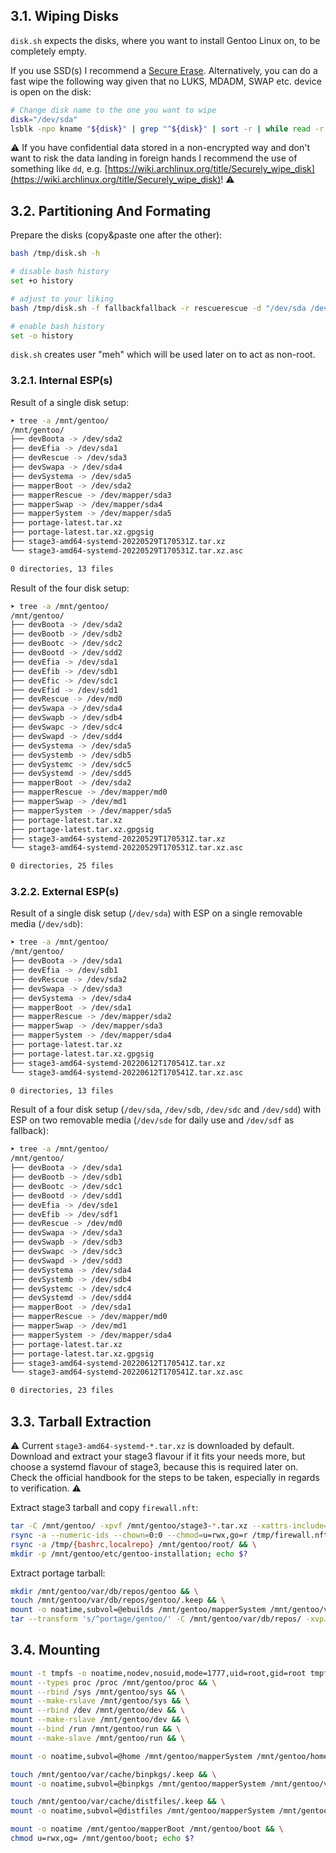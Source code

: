 ## 3.1. Wiping Disks

`disk.sh` expects the disks, where you want to install Gentoo Linux on, to be completely empty.

If you use SSD(s) I recommend a [Secure Erase](https://wiki.archlinux.org/title/Solid_state_drive/Memory_cell_clearing). Alternatively, you can do a fast wipe the following way given that no LUKS, MDADM, SWAP etc. device is open on the disk:

```bash
# Change disk name to the one you want to wipe
disk="/dev/sda"
lsblk -npo kname "${disk}" | grep "^${disk}" | sort -r | while read -r i; do wipefs -a "$i"; done
```

⚠ If you have confidential data stored in a non-encrypted way and don't want to risk the data landing in foreign hands I recommend the use of something like `dd`, e.g. [https://wiki.archlinux.org/title/Securely_wipe_disk](https://wiki.archlinux.org/title/Securely_wipe_disk)! ⚠

## 3.2. Partitioning And Formating

Prepare the disks (copy&paste one after the other):

```bash
bash /tmp/disk.sh -h

# disable bash history
set +o history

# adjust to your liking
bash /tmp/disk.sh -f fallbackfallback -r rescuerescue -d "/dev/sda /dev/sdb etc." -s 12

# enable bash history
set -o history
```

`disk.sh` creates user "meh" which will be used later on to act as non-root.

### 3.2.1. Internal ESP(s)

Result of a single disk setup:

```bash
➤ tree -a /mnt/gentoo/
/mnt/gentoo/
├── devBoota -> /dev/sda2
├── devEfia -> /dev/sda1
├── devRescue -> /dev/sda3
├── devSwapa -> /dev/sda4
├── devSystema -> /dev/sda5
├── mapperBoot -> /dev/sda2
├── mapperRescue -> /dev/mapper/sda3
├── mapperSwap -> /dev/mapper/sda4
├── mapperSystem -> /dev/mapper/sda5
├── portage-latest.tar.xz
├── portage-latest.tar.xz.gpgsig
├── stage3-amd64-systemd-20220529T170531Z.tar.xz
└── stage3-amd64-systemd-20220529T170531Z.tar.xz.asc

0 directories, 13 files
```

Result of the four disk setup:

```bash
➤ tree -a /mnt/gentoo/
/mnt/gentoo/
├── devBoota -> /dev/sda2
├── devBootb -> /dev/sdb2
├── devBootc -> /dev/sdc2
├── devBootd -> /dev/sdd2
├── devEfia -> /dev/sda1
├── devEfib -> /dev/sdb1
├── devEfic -> /dev/sdc1
├── devEfid -> /dev/sdd1
├── devRescue -> /dev/md0
├── devSwapa -> /dev/sda4
├── devSwapb -> /dev/sdb4
├── devSwapc -> /dev/sdc4
├── devSwapd -> /dev/sdd4
├── devSystema -> /dev/sda5
├── devSystemb -> /dev/sdb5
├── devSystemc -> /dev/sdc5
├── devSystemd -> /dev/sdd5
├── mapperBoot -> /dev/sda2
├── mapperRescue -> /dev/mapper/md0
├── mapperSwap -> /dev/md1
├── mapperSystem -> /dev/mapper/sda5
├── portage-latest.tar.xz
├── portage-latest.tar.xz.gpgsig
├── stage3-amd64-systemd-20220529T170531Z.tar.xz
└── stage3-amd64-systemd-20220529T170531Z.tar.xz.asc

0 directories, 25 files
```

### 3.2.2. External ESP(s)

Result of a single disk setup (`/dev/sda`) with ESP on a single removable media (`/dev/sdb`):

```bash
➤ tree -a /mnt/gentoo/
/mnt/gentoo/
├── devBoota -> /dev/sda1
├── devEfia -> /dev/sdb1
├── devRescue -> /dev/sda2
├── devSwapa -> /dev/sda3
├── devSystema -> /dev/sda4
├── mapperBoot -> /dev/sda1
├── mapperRescue -> /dev/mapper/sda2
├── mapperSwap -> /dev/mapper/sda3
├── mapperSystem -> /dev/mapper/sda4
├── portage-latest.tar.xz
├── portage-latest.tar.xz.gpgsig
├── stage3-amd64-systemd-20220612T170541Z.tar.xz
└── stage3-amd64-systemd-20220612T170541Z.tar.xz.asc

0 directories, 13 files
```

Result of a four disk setup (`/dev/sda`, `/dev/sdb`, `/dev/sdc` and `/dev/sdd`) with ESP on two removable media (`/dev/sde` for daily use and `/dev/sdf` as fallback):

```bash
➤ tree -a /mnt/gentoo/
/mnt/gentoo/
├── devBoota -> /dev/sda1
├── devBootb -> /dev/sdb1
├── devBootc -> /dev/sdc1
├── devBootd -> /dev/sdd1
├── devEfia -> /dev/sde1
├── devEfib -> /dev/sdf1
├── devRescue -> /dev/md0
├── devSwapa -> /dev/sda3
├── devSwapb -> /dev/sdb3
├── devSwapc -> /dev/sdc3
├── devSwapd -> /dev/sdd3
├── devSystema -> /dev/sda4
├── devSystemb -> /dev/sdb4
├── devSystemc -> /dev/sdc4
├── devSystemd -> /dev/sdd4
├── mapperBoot -> /dev/sda1
├── mapperRescue -> /dev/mapper/md0
├── mapperSwap -> /dev/md1
├── mapperSystem -> /dev/mapper/sda4
├── portage-latest.tar.xz
├── portage-latest.tar.xz.gpgsig
├── stage3-amd64-systemd-20220612T170541Z.tar.xz
└── stage3-amd64-systemd-20220612T170541Z.tar.xz.asc

0 directories, 23 files
```

## 3.3. Tarball Extraction

⚠ Current `stage3-amd64-systemd-*.tar.xz` is downloaded by default. Download and extract your stage3 flavour if it fits your needs more, but choose a systemd flavour of stage3, because this is required later on. Check the official handbook for the steps to be taken, especially in regards to verification. ⚠

Extract stage3 tarball and copy `firewall.nft`:

```bash
tar -C /mnt/gentoo/ -xpvf /mnt/gentoo/stage3-*.tar.xz --xattrs-include='*.*' --numeric-owner && \
rsync -a --numeric-ids --chown=0:0 --chmod=u=rwx,go=r /tmp/firewall.nft /mnt/gentoo/usr/local/sbin/ && \
rsync -a /tmp/{bashrc,localrepo} /mnt/gentoo/root/ && \
mkdir -p /mnt/gentoo/etc/gentoo-installation; echo $?
```

Extract portage tarball:

```bash
mkdir /mnt/gentoo/var/db/repos/gentoo && \
touch /mnt/gentoo/var/db/repos/gentoo/.keep && \
mount -o noatime,subvol=@ebuilds /mnt/gentoo/mapperSystem /mnt/gentoo/var/db/repos/gentoo && \
tar --transform 's/^portage/gentoo/' -C /mnt/gentoo/var/db/repos/ -xvpJf /mnt/gentoo/portage-latest.tar.xz; echo $?
```

## 3.4. Mounting

```bash
mount -t tmpfs -o noatime,nodev,nosuid,mode=1777,uid=root,gid=root tmpfs /mnt/gentoo/tmp && \
mount --types proc /proc /mnt/gentoo/proc && \
mount --rbind /sys /mnt/gentoo/sys && \
mount --make-rslave /mnt/gentoo/sys && \
mount --rbind /dev /mnt/gentoo/dev && \
mount --make-rslave /mnt/gentoo/dev && \
mount --bind /run /mnt/gentoo/run && \
mount --make-slave /mnt/gentoo/run && \

mount -o noatime,subvol=@home /mnt/gentoo/mapperSystem /mnt/gentoo/home && \

touch /mnt/gentoo/var/cache/binpkgs/.keep && \
mount -o noatime,subvol=@binpkgs /mnt/gentoo/mapperSystem /mnt/gentoo/var/cache/binpkgs && \

touch /mnt/gentoo/var/cache/distfiles/.keep && \
mount -o noatime,subvol=@distfiles /mnt/gentoo/mapperSystem /mnt/gentoo/var/cache/distfiles && \

mount -o noatime /mnt/gentoo/mapperBoot /mnt/gentoo/boot && \
chmod u=rwx,og= /mnt/gentoo/boot; echo $?
```
